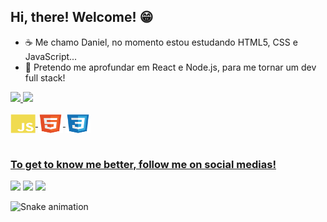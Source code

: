 ## Hi, there! Welcome! 😁

- ☕ Me chamo Daniel, no momento estou estudando HTML5, CSS e JavaScript...
- 🌱 Pretendo me aprofundar em React e Node.js, para me tornar um dev full stack! 

 <div>
  <a href="https://github.com/v1roli">
  <img height="130em" src="https://github-readme-stats.vercel.app/api?username=v1roli&show_icons=true&theme=merko&include_all_commits=true&count_private=true"/>
   <img height="130em" src="https://github-readme-stats.vercel.app/api/top-langs/?username=v1roli&layout=compact&langs_count=6&theme=merko"/>
   </div>
<div style="display: inline_block"><br>
  <img align="center" alt="Js" height="30" width="40" src="https://raw.githubusercontent.com/devicons/devicon/master/icons/javascript/javascript-plain.svg">
  <img align="center" alt="HTML" height="30" width="40" src="https://raw.githubusercontent.com/devicons/devicon/master/icons/html5/html5-original.svg">
  <img align="center" alt="CSS" height="30" width="40" src="https://raw.githubusercontent.com/devicons/devicon/master/icons/css3/css3-original.svg">
</div>
 
 <br>
 
  ### To get to know me better, follow me on social medias!

 
<div> 
  <a href="https://www.instagram.com/viroli_/" target="_blank"><img src="https://img.shields.io/badge/-Instagram-%23E4405F?style=for-the-badge&logo=instagram&logoColor=white" target="_blank"></a>
  <a href = "mailto:danielviroli@gmail.com"><img src="https://img.shields.io/badge/-Gmail-%23333?style=for-the-badge&logo=gmail&logoColor=white" target="_blank"></a>
 <a href="https://www.linkedin.com/in/daniel-viroli/" target="_blank"><img src="https://img.shields.io/badge/-LinkedIn-%230077B5?style=for-the-badge&logo=linkedin&logoColor=white" target="_blank"></a> 

 
  ![Snake animation](https://github.com/v1roli/v1roli/blob/output/github-contribution-grid-snake.svg)
 
</div>
